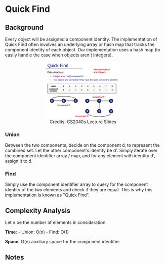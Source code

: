 # Quick Find

## Background
Every object will be assigned a component identity. The implementation of Quick Find often involves
an underlying array or hash map that tracks the component identity of each object. 
Our implementation uses a hash map (to easily handle the case when objects aren't integers).

<div align="center">
    <img src="../../../../../../docs/assets/images/QuickFind.png" width="50%">
    <br>
    Credits: CS2040s Lecture Slides
</div>

### Union
Between the two components, decide on the component d, to represent the combined set. Let the other
component's identity be d'. Simply iterate over the component identifier array / map, and for any element with
identity d', assign it to d.

### Find
Simply use the component identifier array to query for the component identity of the two elements
and check if they are equal. This is why this implementation is known as "Quick Find".

## Complexity Analysis
Let n be the number of elements in consideration.

**Time**: 
    - Union: O(n)
    - Find: O(1)

**Space**: O(n) auxiliary space for the component identifier

## Notes